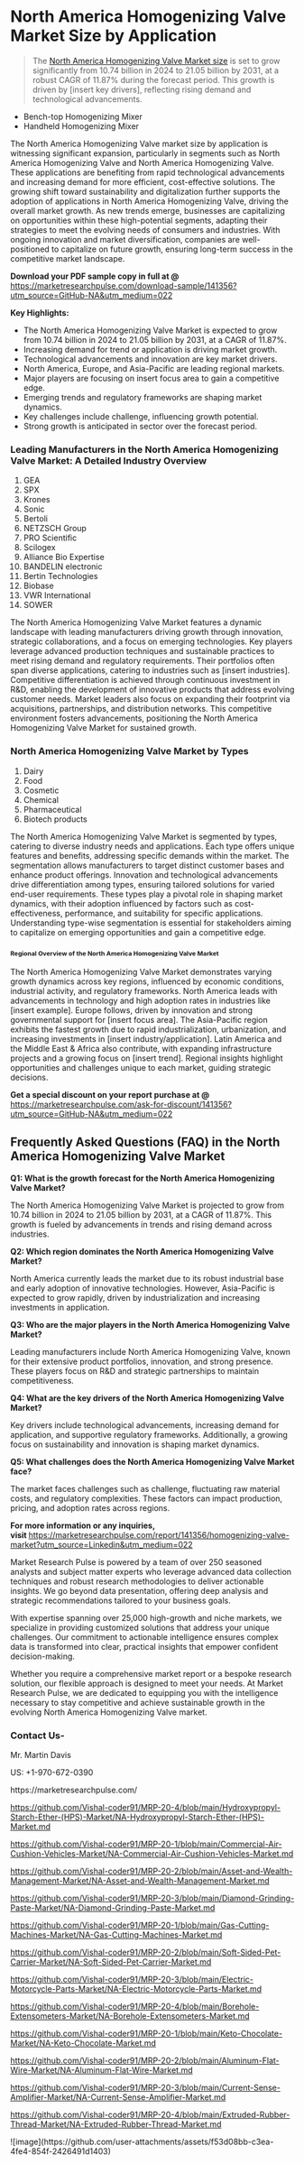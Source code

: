 <h1>North America Homogenizing Valve Market&nbsp;Size by Application</h1><blockquote><p>The <a href="https://marketresearchpulse.com/download-sample/141356?utm_source=GitHub-NA&amp;utm_medium=022">North America Homogenizing Valve Market size</a> is set to grow significantly from 10.74 billion in 2024 to 21.05 billion by 2031, at a robust CAGR of 11.87% during the forecast period. This growth is driven by [insert key drivers], reflecting rising demand and technological advancements.</p></blockquote><ul><li>Bench-top Homogenizing Mixer<li> Handheld Homogenizing Mixer</li></ul><p>The North America Homogenizing Valve market size by application is witnessing significant expansion, particularly in segments such as North America Homogenizing Valve and North America Homogenizing Valve. These applications are benefiting from rapid technological advancements and increasing demand for more efficient, cost-effective solutions. The growing shift toward sustainability and digitalization further supports the adoption of applications in North America Homogenizing Valve, driving the overall market growth. As new trends emerge, businesses are capitalizing on opportunities within these high-potential segments, adapting their strategies to meet the evolving needs of consumers and industries. With ongoing innovation and market diversification, companies are well-positioned to capitalize on future growth, ensuring long-term success in the competitive market landscape.</p><p><strong>Download your PDF sample copy in full at @ </strong><a href="https://marketresearchpulse.com/download-sample/141356?utm_source=GitHub-NA&amp;utm_medium=022">https://marketresearchpulse.com/download-sample/141356?utm_source=GitHub-NA&amp;utm_medium=022</a></p><p><strong>Key Highlights: </strong></p><ul><li>The North America Homogenizing Valve Market is expected to grow from 10.74 billion in 2024 to 21.05 billion by 2031, at a CAGR of 11.87%.</li><li>Increasing demand for trend or application is driving market growth.</li><li>Technological advancements and innovation are key market drivers.</li><li>North America, Europe, and Asia-Pacific are leading regional markets.</li><li>Major players are focusing on insert focus area to gain a competitive edge.</li><li>Emerging trends and regulatory frameworks are shaping market dynamics.</li><li>Key challenges include challenge, influencing growth potential.</li><li>Strong growth is anticipated in sector over the forecast period.</li></ul><h3>Leading Manufacturers in the North America Homogenizing Valve Market: A Detailed Industry Overview</h3><ol><li>GEA</li><li>SPX</li><li>Krones</li><li>Sonic</li><li>Bertoli</li><li>NETZSCH Group</li><li>PRO Scientific</li><li>Scilogex</li><li>Alliance Bio Expertise</li><li>BANDELIN electronic</li><li>Bertin Technologies</li><li>Biobase</li><li>VWR International</li><li>SOWER</li></ol><div class="flex max-w-full flex-col flex-grow"><div class="min-h-8 text-message flex w-full flex-col items-end gap-2 whitespace-normal break-words [.text-message+&amp;]:mt-5" dir="auto" data-message-author-role="assistant" data-message-id="fd8432e4-4910-450d-b182-61b7bfb0a01f" data-message-model-slug="gpt-4o"><div class="flex w-full flex-col gap-1 empty:hidden first:pt-[3px]"><div class="markdown prose w-full break-words dark:prose-invert light"><p>The North America Homogenizing Valve Market features a dynamic landscape with leading manufacturers driving growth through innovation, strategic collaborations, and a focus on emerging technologies. Key players leverage advanced production techniques and sustainable practices to meet rising demand and regulatory requirements. Their portfolios often span diverse applications, catering to industries such as [insert industries]. Competitive differentiation is achieved through continuous investment in R&amp;D, enabling the development of innovative products that address evolving customer needs. Market leaders also focus on expanding their footprint via acquisitions, partnerships, and distribution networks. This competitive environment fosters advancements, positioning the North America Homogenizing Valve Market for sustained growth.</p></div></div></div></div><h3>North America Homogenizing Valve Market by Types</h3><ol><li>Dairy<li> Food<li> Cosmetic<li> Chemical<li> Pharmaceutical<li> Biotech products</li></ol><div class="flex max-w-full flex-col flex-grow"><div class="min-h-8 text-message flex w-full flex-col items-end gap-2 whitespace-normal break-words [.text-message+&amp;]:mt-5" dir="auto" data-message-author-role="assistant" data-message-id="084470be-0bb7-4664-bddf-5156b4f41249" data-message-model-slug="gpt-4o-mini"><div class="flex w-full flex-col gap-1 empty:hidden first:pt-[3px]"><div class="markdown prose w-full break-words dark:prose-invert light"><p>The North America Homogenizing Valve Market is segmented by types, catering to diverse industry needs and applications. Each type offers unique features and benefits, addressing specific demands within the market. The segmentation allows manufacturers to target distinct customer bases and enhance product offerings. Innovation and technological advancements drive differentiation among types, ensuring tailored solutions for varied end-user requirements. These types play a pivotal role in shaping market dynamics, with their adoption influenced by factors such as cost-effectiveness, performance, and suitability for specific applications. Understanding type-wise segmentation is essential for stakeholders aiming to capitalize on emerging opportunities and gain a competitive edge.</p></div></div></div></div><h3><span style="font-size: 11px;">Regional Overview of the North America Homogenizing Valve Market</span></h3><div class="flex max-w-full flex-col flex-grow"><div class="min-h-8 text-message flex w-full flex-col items-end gap-2 whitespace-normal break-words [.text-message+&amp;]:mt-5" dir="auto" data-message-author-role="assistant" data-message-id="e9038762-ce64-4e30-91c9-9bd413514231" data-message-model-slug="gpt-4o-mini"><div class="flex w-full flex-col gap-1 empty:hidden first:pt-[3px]"><div class="markdown prose w-full break-words dark:prose-invert light"><p>The North America Homogenizing Valve Market demonstrates varying growth dynamics across key regions, influenced by economic conditions, industrial activity, and regulatory frameworks. North America leads with advancements in technology and high adoption rates in industries like [insert example]. Europe follows, driven by innovation and strong governmental support for [insert focus area]. The Asia-Pacific region exhibits the fastest growth due to rapid industrialization, urbanization, and increasing investments in [insert industry/application]. Latin America and the Middle East &amp; Africa also contribute, with expanding infrastructure projects and a growing focus on [insert trend]. Regional insights highlight opportunities and challenges unique to each market, guiding strategic decisions.</p></div></div></div></div><p><strong>Get a special discount on your report purchase at @ </strong><a href="https://marketresearchpulse.com/ask-for-discount/141356?utm_source=GitHub-NA&amp;utm_medium=022">https://marketresearchpulse.com/ask-for-discount/141356?utm_source=GitHub-NA&amp;utm_medium=022</a></p><h2>Frequently Asked Questions (FAQ) in the North America Homogenizing Valve Market</h2><p><strong>Q1: What is the growth forecast for the North America Homogenizing Valve Market?</strong></p><p>The North America Homogenizing Valve Market is projected to grow from 10.74 billion in 2024 to 21.05 billion by 2031, at a CAGR of 11.87%. This growth is fueled by advancements in trends and rising demand across industries.</p><p><strong>Q2: Which region dominates the North America Homogenizing Valve Market?</strong></p><p>North America currently leads the market due to its robust industrial base and early adoption of innovative technologies. However, Asia-Pacific is expected to grow rapidly, driven by industrialization and increasing investments in application.</p><p><strong>Q3: Who are the major players in the North America Homogenizing Valve Market?</strong></p><p>Leading manufacturers include North America Homogenizing Valve, known for their extensive product portfolios, innovation, and strong presence. These players focus on R&amp;D and strategic partnerships to maintain competitiveness.</p><p><strong>Q4: What are the key drivers of the North America Homogenizing Valve Market?</strong></p><p>Key drivers include technological advancements, increasing demand for application, and supportive regulatory frameworks. Additionally, a growing focus on sustainability and innovation is shaping market dynamics.</p><p><strong>Q5: What challenges does the North America Homogenizing Valve Market face?</strong></p><p>The market faces challenges such as challenge, fluctuating raw material costs, and regulatory complexities. These factors can impact production, pricing, and adoption rates across regions.</p><p><strong>For more information or any inquiries, visit&nbsp;</strong><a href="https://marketresearchpulse.com/report/141356/homogenizing-valve-market?utm_source=Linkedin&utm_medium=022">https://marketresearchpulse.com/report/141356/homogenizing-valve-market?utm_source=Linkedin&utm_medium=022</a></p><p>Market Research Pulse is powered by a team of over 250 seasoned analysts and subject matter experts who leverage advanced data collection techniques and robust research methodologies to deliver actionable insights. We go beyond data presentation, offering deep analysis and strategic recommendations tailored to your business goals.</p><p>With expertise spanning over 25,000 high-growth and niche markets, we specialize in providing customized solutions that address your unique challenges. Our commitment to actionable intelligence ensures complex data is transformed into clear, practical insights that empower confident decision-making.</p><p>Whether you require a comprehensive market report or a bespoke research solution, our flexible approach is designed to meet your needs. At Market Research Pulse, we are dedicated to equipping you with the intelligence necessary to stay competitive and achieve sustainable growth in the evolving North America Homogenizing Valve market.</p><h3><strong>Contact Us-</strong></h3><p>Mr. Martin Davis</p><p>US: +1-970-672-0390</p><p>https://marketresearchpulse.com/</p><p><a href="https://github.com/Vishal-coder91/MRP-20-4/blob/main/Hydroxypropyl-Starch-Ether-(HPS)-Market/NA-Hydroxypropyl-Starch-Ether-(HPS)-Market.md">https://github.com/Vishal-coder91/MRP-20-4/blob/main/Hydroxypropyl-Starch-Ether-(HPS)-Market/NA-Hydroxypropyl-Starch-Ether-(HPS)-Market.md</a></p><p><a href="https://github.com/Vishal-coder91/MRP-20-1/blob/main/Commercial-Air-Cushion-Vehicles-Market/NA-Commercial-Air-Cushion-Vehicles-Market.md">https://github.com/Vishal-coder91/MRP-20-1/blob/main/Commercial-Air-Cushion-Vehicles-Market/NA-Commercial-Air-Cushion-Vehicles-Market.md</a></p><p><a href="https://github.com/Vishal-coder91/MRP-20-2/blob/main/Asset-and-Wealth-Management-Market/NA-Asset-and-Wealth-Management-Market.md">https://github.com/Vishal-coder91/MRP-20-2/blob/main/Asset-and-Wealth-Management-Market/NA-Asset-and-Wealth-Management-Market.md</a></p><p><a href="https://github.com/Vishal-coder91/MRP-20-3/blob/main/Diamond-Grinding-Paste-Market/NA-Diamond-Grinding-Paste-Market.md">https://github.com/Vishal-coder91/MRP-20-3/blob/main/Diamond-Grinding-Paste-Market/NA-Diamond-Grinding-Paste-Market.md</a></p><p><a href="https://github.com/Vishal-coder91/MRP-20-1/blob/main/Gas-Cutting-Machines-Market/NA-Gas-Cutting-Machines-Market.md">https://github.com/Vishal-coder91/MRP-20-1/blob/main/Gas-Cutting-Machines-Market/NA-Gas-Cutting-Machines-Market.md</a></p><p><a href="https://github.com/Vishal-coder91/MRP-20-2/blob/main/Soft-Sided-Pet-Carrier-Market/NA-Soft-Sided-Pet-Carrier-Market.md">https://github.com/Vishal-coder91/MRP-20-2/blob/main/Soft-Sided-Pet-Carrier-Market/NA-Soft-Sided-Pet-Carrier-Market.md</a></p><p><a href="https://github.com/Vishal-coder91/MRP-20-3/blob/main/Electric-Motorcycle-Parts-Market/NA-Electric-Motorcycle-Parts-Market.md">https://github.com/Vishal-coder91/MRP-20-3/blob/main/Electric-Motorcycle-Parts-Market/NA-Electric-Motorcycle-Parts-Market.md</a></p><p><a href="https://github.com/Vishal-coder91/MRP-20-4/blob/main/Borehole-Extensometers-Market/NA-Borehole-Extensometers-Market.md">https://github.com/Vishal-coder91/MRP-20-4/blob/main/Borehole-Extensometers-Market/NA-Borehole-Extensometers-Market.md</a></p><p><a href="https://github.com/Vishal-coder91/MRP-20-1/blob/main/Keto-Chocolate-Market/NA-Keto-Chocolate-Market.md">https://github.com/Vishal-coder91/MRP-20-1/blob/main/Keto-Chocolate-Market/NA-Keto-Chocolate-Market.md</a></p><p><a href="https://github.com/Vishal-coder91/MRP-20-2/blob/main/Aluminum-Flat-Wire-Market/NA-Aluminum-Flat-Wire-Market.md">https://github.com/Vishal-coder91/MRP-20-2/blob/main/Aluminum-Flat-Wire-Market/NA-Aluminum-Flat-Wire-Market.md</a></p><p><a href="https://github.com/Vishal-coder91/MRP-20-3/blob/main/Current-Sense-Amplifier-Market/NA-Current-Sense-Amplifier-Market.md">https://github.com/Vishal-coder91/MRP-20-3/blob/main/Current-Sense-Amplifier-Market/NA-Current-Sense-Amplifier-Market.md</a></p><p><a href="https://github.com/Vishal-coder91/MRP-20-4/blob/main/Extruded-Rubber-Thread-Market/NA-Extruded-Rubber-Thread-Market.md">https://github.com/Vishal-coder91/MRP-20-4/blob/main/Extruded-Rubber-Thread-Market/NA-Extruded-Rubber-Thread-Market.md</a></p>
![image](https://github.com/user-attachments/assets/f53d08bb-c3ea-4fe4-854f-2426491d1403)
